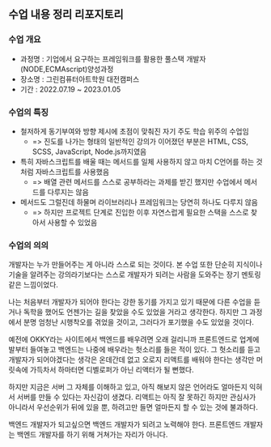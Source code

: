 ## 수업 내용 정리 리포지토리
### 수업 개요
- 과정명 : 기업에서 요구하는 프레임워크를 활용한 풀스택 개발자(NODE,ECMAscript)양성과정
- 장소명 : 그린컴퓨터아트학원 대전캠퍼스
- 기간 : 2022.07.19 ~ 2023.01.05

### 수업의 특징
- 철저하게 동기부여와 방향 제시에 초점이 맞춰진 자기 주도 학습 위주의 수업임
  - => 진도를 나가는 형태의 일반적인 강의가 이어졌던 부분은 HTML, CSS, SCSS, JavaScript, Node.js까지였음
- 특히 자바스크립트를 배울 때는 메서드를 일체 사용하지 않고 마치 C언어를 하는 것처럼 자바스크립트를 사용했음
  - => 배열 관련 메서드를 스스로 공부하라는 과제를 받긴 했지만 수업에서 메서드를 다루지는 않음
- 메서드도 그럴진데 하물며 라이브러리나 프레임워크는 당연히 하나도 다루지 않음
  - => 하지만 프로젝트 단계로 진입한 이후 자연스럽게 필요한 스택을 스스로 찾아서 사용할 수 있었음

### 수업의 의의
개발자는 누가 만들어주는 게 아니라 스스로 되는 것이다. 본 수업 또한 단순히 지식이나 기술을 알려주는 강의라기보다는 스스로 개발자가 되려는 사람을 도와주는 장기 멘토링 같은 느낌이었다.

나는 처음부터 개발자가 되어야 한다는 강한 동기를 가지고 있기 때문에 다른 수업을 듣거나 독학을 했어도 언젠가는 길을 찾았을 수도 있었을 거라고 생각한다. 하지만 그 과정에서 분명 엄청난 시행착오를 겪었을 것이고, 그러다가 포기했을 수도 있었을 것이다.

예전에 OKKY라는 사이트에서 백엔드를 배우려면 오래 걸리니까 프론트엔드로 업계에 발부터 들여놓고 백엔드는 나중에 배우라는 헛소리를 들은 적이 있다. 그 헛소리를 듣고 개발자가 되어야겠다는 생각은 온데간데 없고 오로지 리액트를 배워야 한다는 생각만 머릿속에 가득차서 하마터면 디벨로퍼가 아닌 리액터가 될 뻔했다.

하지만 지금은 서버 그 자체를 이해하고 있고, 아직 해보지 않은 언어라도 얼마든지 익혀서 서버를 만들 수 있다는 자신감이 생겼다. 리액트는 아직 잘 못하긴 하지만 관심사가 아니라서 우선순위가 뒤에 있을 뿐, 하려고만 들면 얼마든지 할 수 있는 것에 불과하다. 

백엔드 개발자가 되고싶으면 백엔드 개발자가 되려고 노력해야 한다. 프론트엔드 개발자는 백엔드 개발자를 하기 위해 거쳐가는 자리가 아니다.
